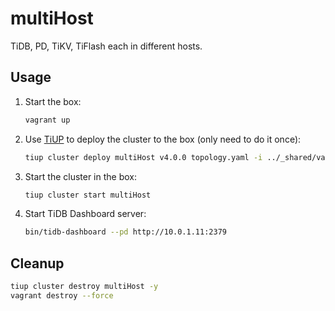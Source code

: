 # multiHost

TiDB, PD, TiKV, TiFlash each in different hosts.

## Usage

1. Start the box:

   ```bash
   vagrant up
   ```

1. Use [TiUP](https://tiup.io/) to deploy the cluster to the box (only need to do it once):

   ```bash
   tiup cluster deploy multiHost v4.0.0 topology.yaml -i ../_shared/vagrant_key -y --user vagrant
   ```

1. Start the cluster in the box:

   ```bash
   tiup cluster start multiHost
   ```

1. Start TiDB Dashboard server:

   ```bash
   bin/tidb-dashboard --pd http://10.0.1.11:2379
   ```

## Cleanup

```bash
tiup cluster destroy multiHost -y
vagrant destroy --force
```
